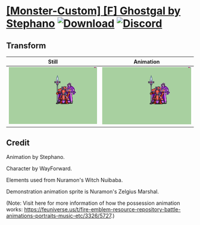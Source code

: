 # [\[Monster-Custom\] \[F\] Ghostgal by Stephano](./) [![Download](https://img.shields.io/badge/Download--red?style=social&logo=github)](https://minhaskamal.github.io/DownGit/#/home?url=https://github.com/Klokinator/FE-Repo/tree/main/Battle%20Animations%2FMonsters%20-%20Dragons%20and%20Special%2F%5BMonster-Custom%5D%20%5BF%5D%20Ghostgal%20by%20Stephano%2F8.%20Transform%20(Marshall%20Lance)) [![Discord](https://img.shields.io/badge/Discord--blue?style=social&logo=discord)](https://discord.gg/C7VNGnyTPA)

## Transform

| Still | Animation |
| :---: | :-------: |
| ![Transform still](./Transform_000.png) | ![Transform](./Transform.gif) |

## Credit

Animation by Stephano.

Character by WayForward.

Elements used from Nuramon's Witch Nuibaba.

Demonstration animation sprite is Nuramon's Zelgius Marshal.

(Note: Visit here for more information of how the possession animation works: https://feuniverse.us/t/fire-emblem-resource-repository-battle-animations-portraits-music-etc/3326/5727.) 
